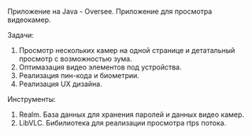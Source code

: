 Приложение на Java - Oversee. 
Приложение для просмотра видеокамер.

Задачи:
1. Просмотр нескольких камер на одной странице и детатальный просмотр с возможностью зума.
2. Оптимазация видео элементов под устройства.
3. Реализация пин-кода и биометрии.
4. Реализация UX дизайна.

Инструменты:
1. Realm. 
База данных для хранения паролей и данных видео камер.
2. LibVLC. 
Бибилиотека для реализации просмотра rtps потока.
